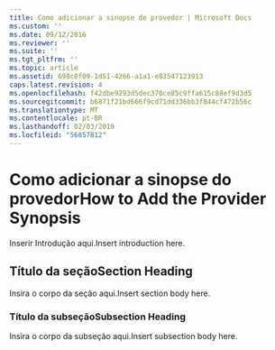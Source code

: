 ```yaml
---
title: Como adicionar a sinopse de provedor | Microsoft Docs
ms.custom: ''
ms.date: 09/12/2016
ms.reviewer: ''
ms.suite: ''
ms.tgt_pltfrm: ''
ms.topic: article
ms.assetid: 698c8f09-1d51-4266-a1a1-e83547123913
caps.latest.revision: 4
ms.openlocfilehash: f42dbe9293d5dec370ce85c9ffa615c88ef9d3d5
ms.sourcegitcommit: b6871f21bd666f9cd71dd336bb3f844cf472b56c
ms.translationtype: MT
ms.contentlocale: pt-BR
ms.lasthandoff: 02/03/2019
ms.locfileid: "56857812"
---
```

# <a name="how-to-add-the-provider-synopsis"></a><span data-ttu-id="d0a40-102">Como adicionar a sinopse do provedor</span><span class="sxs-lookup"><span data-stu-id="d0a40-102">How to Add the Provider Synopsis</span></span>
<span data-ttu-id="d0a40-103">Inserir Introdução aqui.</span><span class="sxs-lookup"><span data-stu-id="d0a40-103">Insert introduction here.</span></span>

## <a name="section-heading"></a><span data-ttu-id="d0a40-104">Título da seção</span><span class="sxs-lookup"><span data-stu-id="d0a40-104">Section Heading</span></span>
 <span data-ttu-id="d0a40-105">Insira o corpo da seção aqui.</span><span class="sxs-lookup"><span data-stu-id="d0a40-105">Insert section body here.</span></span>

### <a name="subsection-heading"></a><span data-ttu-id="d0a40-106">Título da subseção</span><span class="sxs-lookup"><span data-stu-id="d0a40-106">Subsection Heading</span></span>
 <span data-ttu-id="d0a40-107">Insira o corpo da subseção aqui.</span><span class="sxs-lookup"><span data-stu-id="d0a40-107">Insert subsection body here.</span></span>
